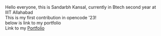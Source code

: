 Hello everyone, this is Sandarbh Kansal, currently in Btech second year at IIIT Allahabad<br>
This is my first contribution in opencode '23!<br>
below is link to my portfolio <br>
Link to my [Portfolio](https://sandarbhkansal007.github.io/Sandarbh-sPortfolio/)
